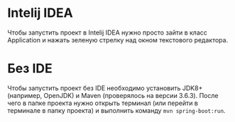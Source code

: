 # Intelij IDEA
Чтобы запустить проект в Intelij IDEA нужно просто зайти в класс Application и нажать зеленую стрелку над окном текстового редактора.
# Без IDE
Чтобы запустить проект без IDE необходимо установить JDK8+ (например, OpenJDK) и Maven (проверялось на версии 3.6.3). После чего в папке проекта нужно открыть терминал (или перейти в терминале в папку проекта) и выполнить команду `mvn spring-boot:run`. 
